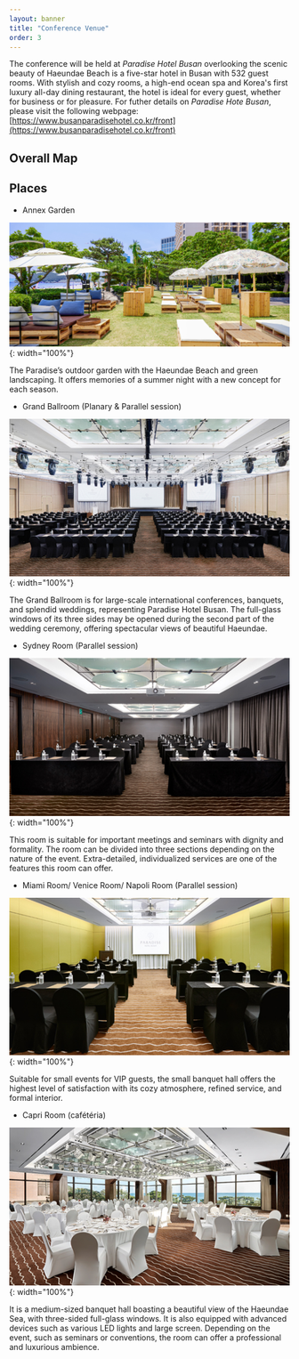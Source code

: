 ```yaml
---
layout: banner
title: "Conference Venue"
order: 3
---
```


The conference will be held at *Paradise Hotel Busan* overlooking the scenic beauty of Haeundae Beach is a five-star hotel in Busan with 532 guest rooms. With stylish and cozy rooms, a high-end ocean spa and Korea's first luxury all-day dining restaurant, the hotel is ideal for every guest, whether for business or for pleasure. For futher details on *Paradise Hote Busan*, please visit the following webpage: [https://www.busanparadisehotel.co.kr/front](https://www.busanparadisehotel.co.kr/front)

## Overall Map

## Places

- Annex Garden

![Annex Garden](/assets/img/slider/annex_garden.jpg){: width="100%"}

  The Paradise’s outdoor garden with the Haeundae Beach and green landscaping.
  It offers memories of a summer night with a new concept for each season.

- Grand Ballroom (Planary & Parallel session)

![Grand Ballroom](/assets/img/slider/grand_ballroom.jpg){: width="100%"}

  The Grand Ballroom is for large-scale international conferences, banquets, and splendid weddings, representing Paradise Hotel Busan. The full-glass windows of its three sides may be opened during the second part of the wedding ceremony, offering spectacular views of beautiful Haeundae.

- Sydney Room (Parallel session)

![Sydney Room](/assets/img/slider/medium_hall.jpg){: width="100%"}

  This room is suitable for important meetings and seminars with dignity and formality. The room can be divided into three sections depending on the nature of the event. Extra-detailed, individualized services are one of the features this room can offer.

- Miami Room/ Venice Room/ Napoli Room (Parallel session)

![Small halls](/assets/img/slider/small_hall.jpg){: width="100%"}

  Suitable for small events for VIP guests, the small banquet hall offers the highest level of satisfaction with its cozy atmosphere, refined service, and formal interior.

- Capri Room (cafétéria)

![Capri Room](/assets/img/slider/cafeteria.jpg){: width="100%"}

  It is a medium-sized banquet hall boasting a beautiful view of the Haeundae Sea, with three-sided full-glass windows. It is also equipped with advanced devices such as various LED lights and large screen. Depending on the event, such as seminars or conventions, the room can offer a professional and luxurious ambience.
